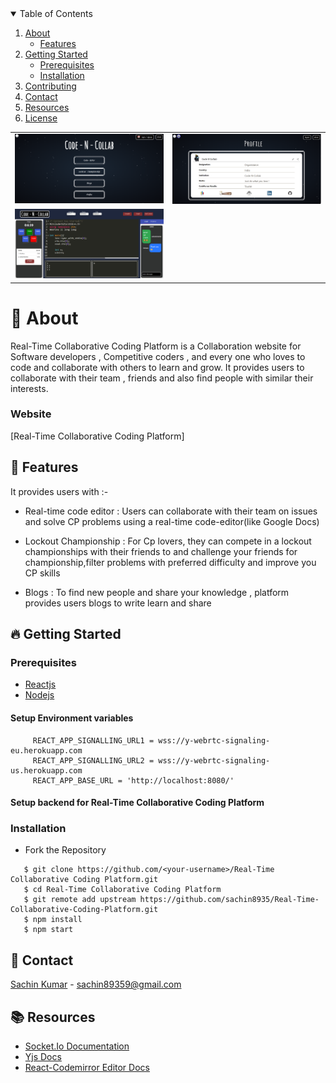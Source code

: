 <details open="open">
  <summary>Table of Contents</summary>
  <ol>
    <li>
      <a href="#-about">About</a>
      <ul>
        <li><a href="#-features">Features</a></li>
      </ul>
    </li>
    <li>
      <a href="#-getting-started">Getting Started</a>
      <ul>
        <li><a href="#prerequisites">Prerequisites</a></li>
      </ul>
         <ul>
        <li><a href="#installation">Installation</a></li>
      </ul>
    </li>
    <li><a href="#-contribution-guidelines">Contributing</a></li>
    <li><a href="#-contact">Contact</a></li>
    <li><a href="#-resources">Resources</a></li>
    <li><a href="#license">License</a></li>
  </ol>
</details>
<table >
   <tr>
     <td>
        <img src="Images/homepage.PNG"/>
     </td>
     <td >
       <img src="Images/profile.PNG"/>
     </td>
   </tr>
   <tr>
     <td>
       <img src="Images/championship.PNG" />
     </td>
     
   </tr>
</table>
 </a>

# 🔖 About

Real-Time Collaborative Coding Platform is a Collaboration website for Software developers , Competitive coders , and every one who loves to code and collaborate with others to learn and grow. It provides users to collaborate with their team , friends and also find people with similar their interests.

### Website

[Real-Time Collaborative Coding Platform]

## 🚀 Features

It provides users with :-

- Real-time code editor : Users can collaborate with their team on issues and solve CP problems using a real-time code-editor(like Google Docs)

- Lockout Championship : For Cp lovers, they can compete in a lockout championships with their friends to and challenge your friends for championship,filter problems with preferred difficulty and improve you CP skills

- Blogs : To find new people and share your knowledge , platform provides users blogs to write learn and share

## 🔥 Getting Started

### Prerequisites

- <a href="https://reactjs.org/">Reactjs</a>
- <a href="https://nodejs.org/en/">Nodejs</a>

#### Setup Environment variables

```
     REACT_APP_SIGNALLING_URL1 = wss://y-webrtc-signaling-eu.herokuapp.com
     REACT_APP_SIGNALLING_URL2 = wss://y-webrtc-signaling-us.herokuapp.com
     REACT_APP_BASE_URL = 'http://localhost:8080/'
```

#### Setup backend for Real-Time Collaborative Coding Platform

### Installation

- Fork the Repository

```
   $ git clone https://github.com/<your-username>/Real-Time Collaborative Coding Platform.git
   $ cd Real-Time Collaborative Coding Platform
   $ git remote add upstream https://github.com/sachin8935/Real-Time-Collaborative-Coding-Platform.git
   $ npm install
   $ npm start
```

## 📲 Contact

<a href="https://www.linkedin.com/in/startwithsachin/">Sachin Kumar</a> - sachin89359@gmail.com
<br>

## 📚 Resources

- <a href="https://socket.io/docs/v4" >Socket.Io Documentation </a>
- <a href="https://github.com/yjs/yjs/blob/master/README.md" > Yjs Docs </a>
- <a href="https://github.com/scniro/react-codemirror2">React-Codemirror Editor Docs</a>

